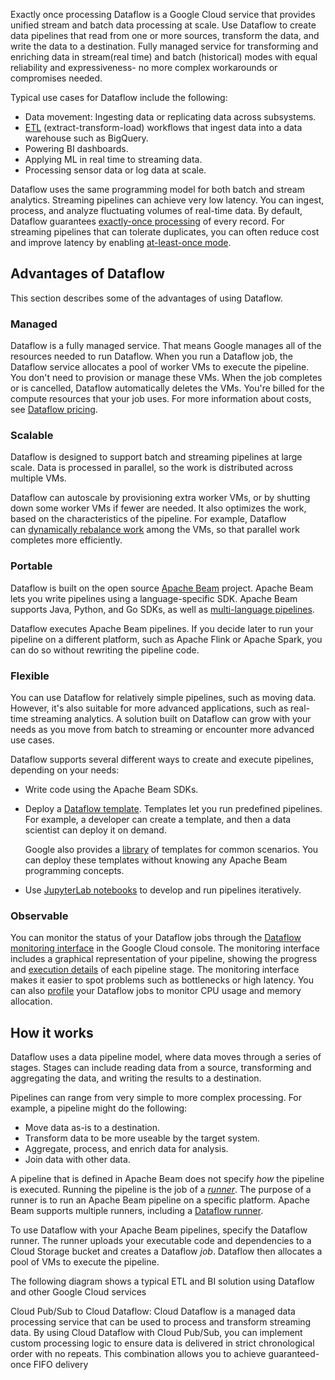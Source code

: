 Exactly once processing
Dataflow is a Google Cloud service that provides unified stream and batch data processing at scale. Use Dataflow to create data pipelines that read from one or more sources, transform the data, and write the data to a destination. Fully managed service for transforming and enriching data in stream(real time) and batch (historical) modes with equal reliability and expressiveness- no more complex workarounds or compromises needed.

Typical use cases for Dataflow include the following:

- Data movement: Ingesting data or replicating data across subsystems.
- [ETL](https://cloud.google.com/learn/what-is-etl) (extract-transform-load) workflows that ingest data into a data warehouse such as BigQuery.
- Powering BI dashboards.
- Applying ML in real time to streaming data.
- Processing sensor data or log data at scale.

Dataflow uses the same programming model for both batch and stream analytics. Streaming pipelines can achieve very low latency. You can ingest, process, and analyze fluctuating volumes of real-time data. By default, Dataflow guarantees [exactly-once processing](https://cloud.google.com/dataflow/docs/concepts/exactly-once) of every record. For streaming pipelines that can tolerate duplicates, you can often reduce cost and improve latency by enabling [at-least-once mode](https://cloud.google.com/dataflow/docs/guides/streaming-modes).

## Advantages of Dataflow

This section describes some of the advantages of using Dataflow.

### Managed

Dataflow is a fully managed service. That means Google manages all of the resources needed to run Dataflow. When you run a Dataflow job, the Dataflow service allocates a pool of worker VMs to execute the pipeline. You don't need to provision or manage these VMs. When the job completes or is cancelled, Dataflow automatically deletes the VMs. You're billed for the compute resources that your job uses. For more information about costs, see [Dataflow pricing](https://cloud.google.com/dataflow/pricing).

### Scalable

Dataflow is designed to support batch and streaming pipelines at large scale. Data is processed in parallel, so the work is distributed across multiple VMs.

Dataflow can autoscale by provisioning extra worker VMs, or by shutting down some worker VMs if fewer are needed. It also optimizes the work, based on the characteristics of the pipeline. For example, Dataflow can [dynamically rebalance work](https://cloud.google.com/dataflow/docs/dynamic-work-rebalancing) among the VMs, so that parallel work completes more efficiently.

### Portable

Dataflow is built on the open source [Apache Beam](https://beam.apache.org/) project. Apache Beam lets you write pipelines using a language-specific SDK. Apache Beam supports Java, Python, and Go SDKs, as well as [multi-language pipelines](https://beam.apache.org/documentation/programming-guide/#multi-language-pipelines).

Dataflow executes Apache Beam pipelines. If you decide later to run your pipeline on a different platform, such as Apache Flink or Apache Spark, you can do so without rewriting the pipeline code.

### Flexible

You can use Dataflow for relatively simple pipelines, such as moving data. However, it's also suitable for more advanced applications, such as real-time streaming analytics. A solution built on Dataflow can grow with your needs as you move from batch to streaming or encounter more advanced use cases.

Dataflow supports several different ways to create and execute pipelines, depending on your needs:

- Write code using the Apache Beam SDKs.
    
- Deploy a [Dataflow template](https://cloud.google.com/dataflow/docs/concepts/dataflow-templates). Templates let you run predefined pipelines. For example, a developer can create a template, and then a data scientist can deploy it on demand.
    
    Google also provides a [library](https://cloud.google.com/dataflow/docs/guides/templates/provided-templates) of templates for common scenarios. You can deploy these templates without knowing any Apache Beam programming concepts.
    
- Use [JupyterLab notebooks](https://cloud.google.com/dataflow/docs/guides/interactive-pipeline-development) to develop and run pipelines iteratively.
    

### Observable

You can monitor the status of your Dataflow jobs through the [Dataflow monitoring interface](https://cloud.google.com/dataflow/docs/guides/monitoring-overview) in the Google Cloud console. The monitoring interface includes a graphical representation of your pipeline, showing the progress and [execution details](https://cloud.google.com/dataflow/docs/concepts/execution-details) of each pipeline stage. The monitoring interface makes it easier to spot problems such as bottlenecks or high latency. You can also [profile](https://cloud.google.com/dataflow/docs/guides/profiling-a-pipeline) your Dataflow jobs to monitor CPU usage and memory allocation.

## How it works

Dataflow uses a data pipeline model, where data moves through a series of stages. Stages can include reading data from a source, transforming and aggregating the data, and writing the results to a destination.

Pipelines can range from very simple to more complex processing. For example, a pipeline might do the following:

- Move data as-is to a destination.
- Transform data to be more useable by the target system.
- Aggregate, process, and enrich data for analysis.
- Join data with other data.

A pipeline that is defined in Apache Beam does not specify _how_ the pipeline is executed. Running the pipeline is the job of a [_runner_](https://beam.apache.org/documentation/basics/#runner). The purpose of a runner is to run an Apache Beam pipeline on a specific platform. Apache Beam supports multiple runners, including a [Dataflow runner](https://beam.apache.org/documentation/runners/dataflow/).

To use Dataflow with your Apache Beam pipelines, specify the Dataflow runner. The runner uploads your executable code and dependencies to a Cloud Storage bucket and creates a Dataflow _job_. Dataflow then allocates a pool of VMs to execute the pipeline.

The following diagram shows a typical ETL and BI solution using Dataflow and other Google Cloud services


Cloud Pub/Sub to Cloud Dataflow: Cloud Dataflow is a managed data processing service that can be used to process and transform streaming data. By using Cloud Dataflow with Cloud Pub/Sub, you can implement custom processing logic to ensure data is delivered in strict chronological order with no repeats. This combination allows you to achieve guaranteed-once FIFO delivery